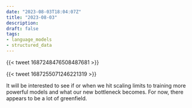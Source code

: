 ```yaml
---
date: "2023-08-03T18:04:07Z"
title: "2023-08-03"
description:
draft: false
tags:
- language_models
- structured_data
---
```


{{< tweet 1687248476508487681 >}}

{{< tweet 1687255071246221319 >}}

It will be interested to see if or when we hit scaling limits to training more powerful models and what our new bottleneck becomes.
For now, there appears to be a lot of greenfield.

